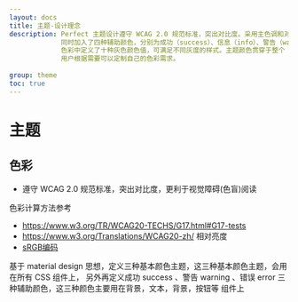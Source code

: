 ```yaml
---
layout: docs
title: 主题-设计理念
description: Perfect 主题设计遵守 WCAG 2.0 规范标准，突出对比度。采用主色调和对比色调处理，
             同时加入了四种辅助颜色，分别为成功（success）、信息（info）、警告（warning）、错误（error）。
             色彩中定义了十种灰色颜色值，可满足不同灰度的样式。主题颜色贯穿于整个 CSS 组件中，所有组件默认采用浅色调开发，
             用户根据需要可以定制自己的色彩需求。
             
group: theme
toc: true
---
```


# 主题

## 色彩

* 遵守 WCAG 2.0 规范标准，突出对比度，更利于视觉障碍(色盲)阅读

色彩计算方法参考
* https://www.w3.org/TR/WCAG20-TECHS/G17.html#G17-tests
* https://www.w3.org/Translations/WCAG20-zh/  相对亮度
* [sRGB编码](https://www.w3.org/Graphics/Color/sRGB.html)

基于 material design 思想，定义三种基本颜色主题，这三种基本颜色主题，会用在所有 CSS 组件上，
另外再定义成功 success 、警告 warning 、错误 error 三种辅助颜色，这三种颜色主要用在背景，文本，背景，按钮等
组件上

